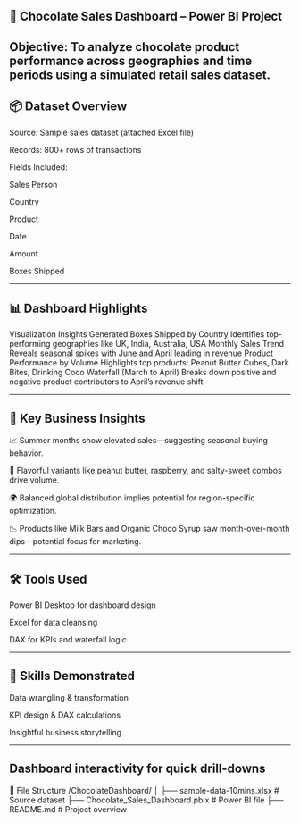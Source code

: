 🍫 Chocolate Sales Dashboard – Power BI Project
----------------------------------------------------------------------------------------------------------------------------
Objective: To analyze chocolate product performance across geographies and time periods using a simulated retail sales dataset.
----------------------------------------------------------------------------------------------------------------------------
📦 Dataset Overview
----------------------------------------------------------------------------------------------------------------------------
Source: Sample sales dataset (attached Excel file)

Records: 800+ rows of transactions

Fields Included:

Sales Person

Country

Product

Date

Amount

Boxes Shipped

----------------------------------------------------------------------------------------------------------------------------
📊 Dashboard Highlights
----------------------------------------------------------------------------------------------------------------------------
Visualization	Insights Generated
Boxes Shipped by Country	Identifies top-performing geographies like UK, India, Australia, USA
Monthly Sales Trend	Reveals seasonal spikes with June and April leading in revenue
Product Performance by Volume	Highlights top products: Peanut Butter Cubes, Dark Bites, Drinking Coco
Waterfall (March to April)	Breaks down positive and negative product contributors to April’s revenue shift

----------------------------------------------------------------------------------------------------------------------------
🔎 Key Business Insights
----------------------------------------------------------------------------------------------------------------------------
📈 Summer months show elevated sales—suggesting seasonal buying behavior.

🥜 Flavorful variants like peanut butter, raspberry, and salty-sweet combos drive volume.

🌍 Balanced global distribution implies potential for region-specific optimization.

📉 Products like Milk Bars and Organic Choco Syrup saw month-over-month dips—potential focus for marketing.

----------------------------------------------------------------------------------------------------------------------------
🛠️ Tools Used
----------------------------------------------------------------------------------------------------------------------------
Power BI Desktop for dashboard design

Excel for data cleansing

DAX for KPIs and waterfall logic

----------------------------------------------------------------------------------------------------------------------------
🧠 Skills Demonstrated
----------------------------------------------------------------------------------------------------------------------------
Data wrangling & transformation

KPI design & DAX calculations

Insightful business storytelling

----------------------------------------------------------------------------------------------------------------------------
Dashboard interactivity for quick drill-downs
----------------------------------------------------------------------------------------------------------------------------
📂 File Structure
/ChocolateDashboard/
│
├── sample-data-10mins.xlsx         # Source dataset
├── Chocolate_Sales_Dashboard.pbix  # Power BI file
├── README.md                       # Project overview
